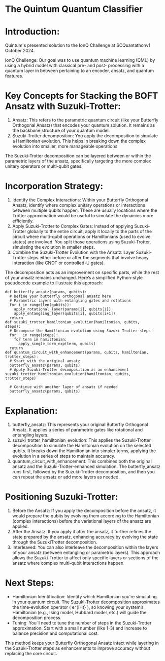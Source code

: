 # The Quintum Quantum Classifier

# Introduction:
Quintum's presented solution to the IonQ Challenge at SCQuantathonv1 October 2024. 

IonQ Challenge: Our goal was to use quantum machine learning (QML) by using a hybrid model with classical pre- and post- processing with a quantum layer in between pertaining to an encoder, ansatz, and quantum features. 

# Key Concepts for Stacking the BOFT Ansatz with Suzuki-Trotter:
1. Ansatz: This refers to the parametric quantum circuit (like your Butterfly
Orthogonal Ansatz) that encodes your quantum solution. It remains as the
backbone structure of your quantum model.
2. Suzuki-Trotter decomposition: You apply the decomposition to simulate a
Hamiltonian evolution. This helps in breaking down the complex evolution into
smaller, more manageable operations.

The Suzuki-Trotter decomposition can be layered between or within the
parametric layers of the ansatz, specifically targeting the more complex unitary
operators or multi-qubit gates. 

# Incorporation Strategy:
1. Identify the Complex Interactions:
Within your Butterfly Orthogonal Ansatz, identify where complex unitary
operations or interactions between multiple qubits happen. These are
usually locations where the Trotter approximation would be useful to
simulate the dynamics more efficiently.
2. Apply Suzuki-Trotter to Complex Gates:
Instead of applying Suzuki-Trotter globally to the entire circuit, apply it
locally to the parts of the circuit where multi-qubit operations or
Hamiltonians (used to evolve states) are involved.
You split those operations using Suzuki-Trotter, simulating the evolution in
smaller steps.
3. Combine the Suzuki-Trotter Evolution with the Ansatz:
Layer Suzuki-Trotter steps either before or after the segments that
involve heavy interaction (like CNOT or controlled-U gates).

The decomposition acts as an improvement on specific parts, while the
rest of your ansatz remains unchanged.
Here’s a simplified Python-style pseudocode example to illustrate this approach:
```
def butterfly_ansatz(params, qubits):
  # Define your butterfly orthogonal ansatz here
  # Parametric layers with entangling gates and rotations
  for i in range(len(qubits)):
    apply_rotational_layer(params[i], qubits[i])
    apply_entangling_layer(qubits[i], qubits[i+1])
  return
def suzuki_trotter_hamiltonian_evolution(hamiltonian, qubits,
steps):
  # Decompose the Hamiltonian evolution using Suzuki-Trotter steps
  for _ in range(steps):
    for term in hamiltonian:
      apply_single_term_exp(term, qubits)
  return
def quantum_circuit_with_enhancement(params, qubits, hamiltonian, trotter_steps):
  # Start with the original ansatz
  butterfly_ansatz(params, qubits)
  # Apply Suzuki-Trotter decomposition as an enhancement suzuki_trotter_hamiltonian_evolution(hamiltonian, qubits, trotter_steps)
  
  # Continue with another layer of ansatz if needed
  butterfly_ansatz(params, qubits)
```
# Explanation:
1. butterfly_ansatz: This represents your original Butterfly Orthogonal Ansatz. It applies a series of parametric gates like rotational and entangling layers.
2. suzuki_trotter_hamiltonian_evolution: This applies the Suzuki-Trotter decomposition to simulate the Hamiltonian evolution on the selected qubits. It breaks down the Hamiltonian into simpler terms, applying the evolution in a series of steps to maintain accuracy.
3. quantum_circuit_with_enhancement: This combines both the original ansatz and the Suzuki-Trotter-enhanced simulation. The butterfly_ansatz runs first, followed by the Suzuki-Trotter decomposition, and then you can repeat the ansatz or add more layers as needed.

# Positioning Suzuki-Trotter:
1. Before the Ansatz: If you apply the decomposition before the ansatz, it would prepare the qubits by evolving them according to the Hamiltonian (complex interactions) before the variational layers of the ansatz are applied.
2. After the Ansatz: If you apply it after the ansatz, it further refines the state prepared by the ansatz, enhancing accuracy by evolving the state through the SuzukiTrotter decomposition.
3. Interleaved: You can also interleave the decomposition within the layers of your ansatz (between entangling or parametric layers). This approach allows the Suzuki-Trotter to affect only specific layers or sections of the ansatz where complex multi-qubit interactions happen.

# Next Steps:
- Hamiltonian Identification: Identify which Hamiltonian you're simulating in your quantum circuit. The Suzuki-Trotter decomposition approximates the time-evolution operator \( e^{iHt} \), so knowing your system’s Hamiltonian (e.g., Ising model, Hubbard model, etc.) will guide the decomposition process.
- Tuning: You’ll need to tune the number of steps in the Suzuki-Trotter approximation. Start with a small number (like 1-3) and increase to balance precision and computational cost.

This method keeps your Butterfly Orthogonal Ansatz intact while layering in the
Suzuki-Trotter steps as enhancements to improve accuracy without replacing the
core circuit.
